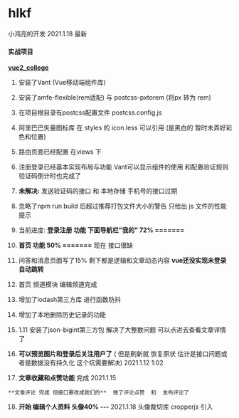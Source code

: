 # hlkf  
小鸿亮的开发    2021.1.18  最新 

#### 实战项目
[**vue2_college**](./vue2_college/)  

1. 安装了Vant (Vue移动端组件库)

2. 安装了amfe-flexible(rem适配) 与 postcss-pxtorem (将px 转为 rem)

3. 在项目根目录有postcss配置文件 postcss.config.js 

4. 阿里巴巴矢量图标库 在 styles 的 icon.less  可以引用  (是黑白的 暂时未弄好彩色和位置)

5. 路由页面已经配置 在views 下  

6. 注册登录已经基本实现布局与功能  Vant可以显示组件的使用 和配置验证规则  验证码倒计时也完成了

7. **未解决:** 发送验证码的接口 和 本地存储 手机号的接口过期   

8. 忽略了npm run build 后超过推荐打包文件大小的警告 只给出 js 文件的性能提示 

9. 当前进度: **登录注册 功能  下面导航栏"我的" 72% =======**

10. **首页 功能  50% =======**   现在 接口很缺

11. 问答和消息页面写了15% 剩下都是逻辑和文章动态内容   **vue还没实现未登录自动跳转**

12. 首页 频道模块  编辑频道完成

13. 增加了lodash第三方库 进行函数防抖   

14. 增加了本地删除历史记录的功能

15. 1.11  安装了json-bigint第三方包 解决了大整数问题 可以点进去查看文章详情了 

16.  **可以预览图片和登录后关注用户了** ( 但是刷新就 恢复原状 估计是接口问题或者是数据没有持久化 
    这个坑需要解决)  2021.1.12 1:02
    
17.  **文章收藏和点赞功能** 完成    2021.1.15
    
    **文章评论 完成 但接口要改成我们的**  做了评论点赞  和  发布评论了 
    
18. **开始 编辑个人资料 头像40% ---** 2021.1.18  头像裁切库 cropperjs 引入